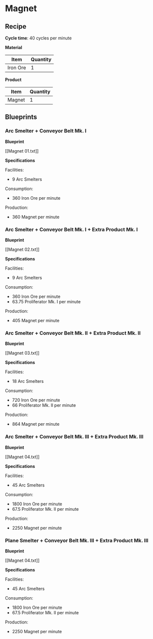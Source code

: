 # Magnet

## Recipe

**Cycle time**: 40 cycles per minute

**Material**

| Item     | Quantity |
| -------- | -------- |
| Iron Ore | 1        |

**Product**

| Item   | Quantity |
| ------ | -------- |
| Magnet | 1        |

## Blueprints

### Arc Smelter + Conveyor Belt Mk. I

**Blueprint**

[[Magnet 01.txt]]

**Specifications**

Facilities:
- 9 Arc Smelters

Consumption:
- 360 Iron Ore per minute

Production:
- 360 Magnet per minute

### Arc Smelter + Conveyor Belt Mk. I + Extra Product Mk. I

**Blueprint**

[[Magnet 02.txt]]

**Specifications**

Facilities:
- 9 Arc Smelters

Consumption:
- 360 Iron Ore per minute
- 63.75 Proliferator Mk. I per minute

Production:
- 405 Magnet per minute

### Arc Smelter + Conveyor Belt Mk. II + Extra Product Mk. II

**Blueprint**

[[Magnet 03.txt]]

**Specifications**

Facilities:
- 18 Arc Smelters

Consumption:
- 720 Iron Ore per minute
- 66 Proliferator Mk. II per minute

Production:
- 864 Magnet per minute

### Arc Smelter + Conveyor Belt Mk. III + Extra Product Mk. III

**Blueprint**

[[Magnet 04.txt]]

**Specifications**

Facilities:
- 45 Arc Smelters

Consumption:
- 1800 Iron Ore per minute
- 67.5 Proliferator Mk. II per minute

Production:
- 2250 Magnet per minute

### Plane Smelter + Conveyor Belt Mk. III + Extra Product Mk. III

**Blueprint**

[[Magnet 04.txt]]

**Specifications**

Facilities:
- 45 Arc Smelters

Consumption:
- 1800 Iron Ore per minute
- 67.5 Proliferator Mk. II per minute

Production:
- 2250 Magnet per minute

